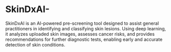 # SkinDxAI-
SkinDxAI is an AI-powered pre-screening tool designed to assist general practitioners in identifying and classifying skin lesions. Using deep learning, it analyzes uploaded skin images, assesses cancer risks, and provides recommendations for further diagnostic tests, enabling early and accurate detection of skin conditions.
